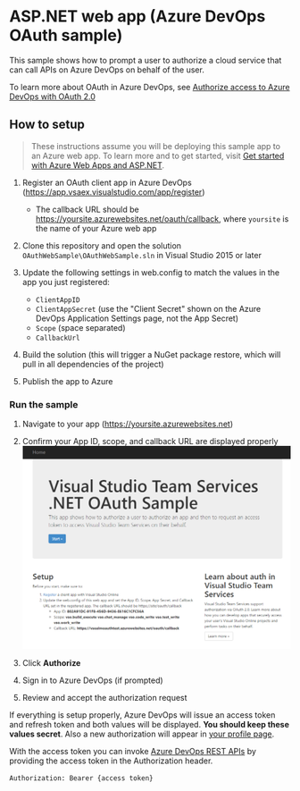 # ASP.NET web app (Azure DevOps OAuth sample)

This sample shows how to prompt a user to authorize a cloud service that can call APIs on Azure DevOps on behalf of the user.

To learn more about OAuth in Azure DevOps, see [Authorize access to Azure DevOps with OAuth 2.0](https://docs.microsoft.com/en-us/azure/devops/integrate/get-started/authentication/oauth?view=vsts)


## How to setup

> These instructions assume you will be deploying this sample app to an Azure web app. To learn more and to get started, visit [Get started with Azure Web Apps and ASP.NET](https://docs.microsoft.com/azure/app-service/app-service-web-get-started-dotnet-framework).

1. Register an OAuth client app in Azure DevOps (https://app.vsaex.visualstudio.com/app/register) 
   * The callback URL should be https://yoursite.azurewebsites.net/oauth/callback, where `yoursite` is the name of your Azure web app

2. Clone this repository and open the solution `OAuthWebSample\OAuthWebSample.sln` in Visual Studio 2015 or later

3. Update the following settings in web.config to match the values in the app you just registered:
   *  `ClientAppID`
   *  `ClientAppSecret` (use the "Client Secret" shown on the Azure DevOps Application Settings page, not the App Secret)
   *  `Scope` (space separated)
   *  `CallbackUrl`

4. Build the solution (this will trigger a NuGet package restore, which will pull in all dependencies of the project)

5. Publish the app to Azure

### Run the sample

1. Navigate to your app (https://yoursite.azurewebsites.net)

2. Confirm your App ID, scope, and callback URL are displayed properly
    ![app](appstart.png)

3. Click **Authorize**

4. Sign in to Azure DevOps (if prompted)

5. Review and accept the authorization request

If everything is setup properly, Azure DevOps will issue an access token and refresh token and both values will be displayed. **You should keep these values secret**. Also a new authorization will appear in [your profile page](https://app.vssps.visualstudio.com/Profile/View).


With the access token you can invoke [Azure DevOps REST APIs](https://docs.microsoft.com/en-us/rest/api/vsts/?view=vsts-rest-4.1) by providing the access token in the Authorization header.

```
Authorization: Bearer {access token}
```
